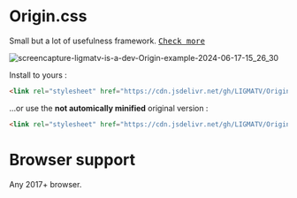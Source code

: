 # Origin.css
Small but a lot of usefulness framework. <kbd>[Check more](https://ligmatv.is-a.dev/Origin/)</kbd>

![screencapture-ligmatv-is-a-dev-Origin-example-2024-06-17-15_26_30](https://github.com/LIGMATV/Origin/assets/143163098/1e36857c-2200-4fca-a0a1-f1916997e008)

Install to yours :
```html
<link rel="stylesheet" href="https://cdn.jsdelivr.net/gh/LIGMATV/Origin@latest/origin.min.css">
```
...or use the **not automically minified** original version :
```html
<link rel="stylesheet" href="https://cdn.jsdelivr.net/gh/LIGMATV/Origin@latest/origin.css">
```

# Browser support

Any 2017+ browser.
